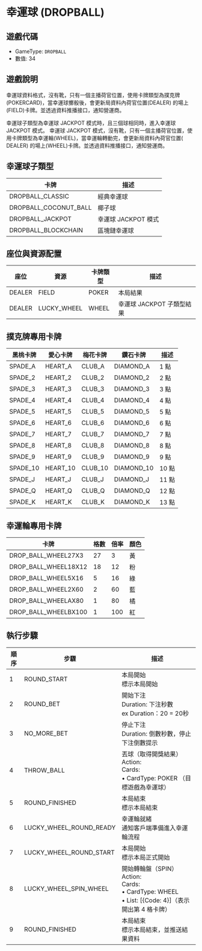 <!-- markdownlint-disable MD033 -->

# 幸運球 (DROPBALL)

## 遊戲代碼

- GameType: `DROPBALL`
- 數值: 34

## 遊戲說明

幸運球資料格式，沒有靴，只有一個主播荷官位置，使用卡牌類型為撲克牌(POKERCARD)，當幸運球擲骰後，會更新局資料內荷官位置(DEALER)
的場上(FIELD)卡牌。並透過資料推播接口，通知營運商。

幸運球子類型為幸運球 JACKPOT 模式時，且三個球相同時，進入幸運球 JACKPOT 模式。
幸運球 JACKPOT 模式，沒有靴，只有一個主播荷官位置，使用卡牌類型為幸運輪(WHEEL)，當幸運輪轉動完，會更新局資料內荷官位置(
DEALER)
的場上(WHEEL)卡牌。並透過資料推播接口，通知營運商。

## 幸運球子類型

| 卡牌                    | 描述              |
|-----------------------|-----------------|
| DROPBALL_CLASSIC      | 經典幸運球           |
| DROPBALL_COCONUT_BALL | 椰子球             |
| DROPBALL_JACKPOT      | 幸運球  JACKPOT 模式 |
| DROPBALL_BLOCKCHAIN   | 區塊鏈幸運球          |

## 座位與資源配置

| 座位     | 資源          | 卡牌類型  | 描述                |
|--------|-------------|-------|-------------------|
| DEALER | FIELD       | POKER | 本局結果              |
| DEALER | LUCKY_WHEEL | WHEEL | 幸運球 JACKPOT 子類型結果 |

## 撲克牌專用卡牌

| 黑桃卡牌     | 愛心卡牌     | 梅花卡牌    | 鑽石卡牌       | 描述   |
|----------|----------|---------|------------|------|
| SPADE_A  | HEART_A  | CLUB_A  | DIAMOND_A  | 1 點  |
| SPADE_2  | HEART_2  | CLUB_2  | DIAMOND_2  | 2 點  |
| SPADE_3  | HEART_3  | CLUB_3  | DIAMOND_3  | 3 點  |
| SPADE_4  | HEART_4  | CLUB_4  | DIAMOND_4  | 4 點  |
| SPADE_5  | HEART_5  | CLUB_5  | DIAMOND_5  | 5 點  |
| SPADE_6  | HEART_6  | CLUB_6  | DIAMOND_6  | 6 點  |
| SPADE_7  | HEART_7  | CLUB_7  | DIAMOND_7  | 7 點  |
| SPADE_8  | HEART_8  | CLUB_8  | DIAMOND_8  | 8 點  |
| SPADE_9  | HEART_9  | CLUB_9  | DIAMOND_9  | 9 點  |
| SPADE_10 | HEART_10 | CLUB_10 | DIAMOND_10 | 10 點 |
| SPADE_J  | HEART_J  | CLUB_J  | DIAMOND_J  | 11 點 |
| SPADE_Q  | HEART_Q  | CLUB_Q  | DIAMOND_Q  | 12 點 |
| SPADE_K  | HEART_K  | CLUB_K  | DIAMOND_K  | 13 點 |

## 幸運輪專用卡牌

| 卡牌                   | 格數 | 倍率  | 顏色 |
|----------------------|----|-----|---|
| DROP_BALL_WHEEL27X3  | 27 | 3   | 黃 |
| DROP_BALL_WHEEL18X12 | 18 | 12  | 粉 |
| DROP_BALL_WHEEL5X16  | 5  | 16  | 綠 |
| DROP_BALL_WHEEL2X60  | 2  | 60  | 藍 |
| DROP_BALL_WHEELAX80  | 1  | 80  | 橘 |
| DROP_BALL_WHEELBX100 | 1  | 100 | 紅 |

## 執行步驟

| 順序 | 步驟                      | 描述                                                                                                      |
|----|-------------------------|---------------------------------------------------------------------------------------------------------|
| 1  | ROUND_START             | 本局開始<br/>標示本局開始                                                                                         |
| 2  | ROUND_BET               | 開始下注<br/>Duration: 下注秒數<br/>ex Duration：20 = 20秒                                                        |
| 3  | NO_MORE_BET             | 停止下注<br/>Duration: 倒數秒數，停止下注倒數提示                                                                        |
| 4  | THROW_BALL              | 丟球（取得開獎結果）<br/>Action:<br/>Cards:<br/>• CardType: POKER （目標遊戲為幸運球）<br/>                                 |
| 5  | ROUND_FINISHED          | 本局結束<br/>標示本局結束                                                                                         |
| 6  | LUCKY_WHEEL_ROUND_READY | 幸運輪就緒<br/>通知客戶端準備進入幸運輪流程                                                                                |
| 7  | LUCKY_WHEEL_ROUND_START | 本局開始<br/>標示本局正式開始                                                                                       |
| 8  | LUCKY_WHEEL_SPIN_WHEEL  | 開始轉輪盤（SPIN）<br/>Action:<br/>Cards:<br/>• CardType: WHEEL<br/>• List: [&#123;Code: 4&#125;]（表示開出第 4 格卡牌） |
| 9  | ROUND_FINISHED          | 本局結束<br/>標示本局結束，並推送結果資料                                                                                 |
